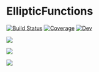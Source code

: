 # EllipticFunctions

[![Build Status](https://github.com/stla/EllipticFunctions.jl/actions/workflows/CI.yml/badge.svg?branch=master)](https://github.com/stla/EllipticFunctions.jl/actions/workflows/CI.yml?query=branch%3Amaster)
[![Coverage](https://codecov.io/gh/stla/EllipticFunctions.jl/branch/master/graph/badge.svg)](https://codecov.io/gh/stla/EllipticFunctions.jl)
[![Dev](https://img.shields.io/badge/docs-dev-blue.svg)](https://stla.github.io/EllipticFunctions.jl)

![](https://raw.githubusercontent.com/stla/jacobi/main/inst/images/jellip_cn_1-16.png)

![](https://raw.githubusercontent.com/stla/jacobi/main/inst/images/jellip_cn_circle_mobius.gif)

![](https://raw.githubusercontent.com/stla/jacobi/main/inst/images/ball_cn.gif)
